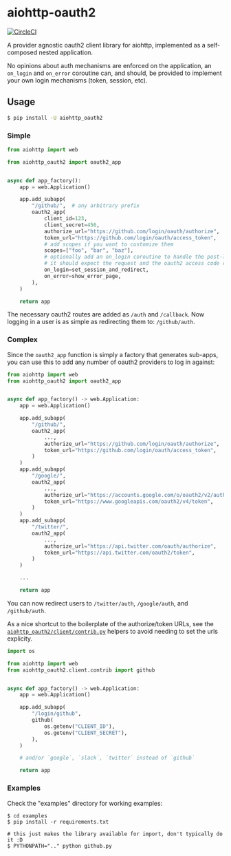 # aiohttp-oauth2

[![CircleCI](https://circleci.com/gh/mrasband/aiohttp-oauth2.svg?style=svg)](https://circleci.com/gh/mrasband/aiohttp-oauth2)

A provider agnostic oauth2 client library for aiohttp, implemented as a self-composed nested application.

No opinions about auth mechanisms are enforced on the application, an `on_login` and `on_error` coroutine can, and should, be provided to implement your own login mechanisms (token, session, etc).

## Usage

```bash
$ pip install -U aiohttp_oauth2
```

### Simple

```python
from aiohttp import web

from aiohttp_oauth2 import oauth2_app


async def app_factory():
    app = web.Application()

    app.add_subapp(
        "/github/",  # any arbitrary prefix
        oauth2_app(
            client_id=123,
            client_secret=456,
            authorize_url="https://github.com/login/oauth/authorize",
            token_url="https://github.com/login/oauth/access_token",
            # add scopes if you want to customize them
            scopes=["foo", "bar", "baz"],
            # optionally add an on_login coroutine to handle the post-login logic
            # it should expect the request and the oauth2 access code response
            on_login=set_session_and_redirect,
            on_error=show_error_page,
        ),
    )

    return app
```

The necessary oauth2 routes are added as `/auth` and `/callback`. Now logging in a user is as simple as redirecting them to: `/github/auth`.

### Complex

Since the `oauth2_app` function is simply a factory that generates sub-apps, you can use this to add any number of oauth2 providers to log in against:

```python
from aiohttp import web
from aiohttp_oauth2 import oauth2_app


async def app_factory() -> web.Application:
    app = web.Application()

    app.add_subapp(
        "/github/",
        oauth2_app(
            ...,
            authorize_url="https://github.com/login/oauth/authorize",
            token_url="https://github.com/login/oauth/access_token",
        )
    )
    app.add_subapp(
        "/google/",
        oauth2_app(
            ...,
            authorize_url="https://accounts.google.com/o/oauth2/v2/auth",
            token_url="https://www.googleapis.com/oauth2/v4/token",
        )
    )
    app.add_subapp(
        "/twitter/",
        oauth2_app(
            ...,
            authorize_url="https://api.twitter.com/oauth/authorize",
            token_url="https://api.twitter.com/oauth2/token",
        )
    )

    ...

    return app
```

You can now redirect users to `/twitter/auth`, `/google/auth`, and `/github/auth`.

As a nice shortcut to the boilerplate of the authorize/token URLs, see the [`aiohttp_oauth2/client/contrib.py`](https://github.com/mrasband/aiohttp-oauth2/blob/master/aiohttp_oauth2/client/contrib.py) helpers to avoid needing to set the urls explicity.

```python
import os

from aiohttp import web
from aiohttp_oauth2.client.contrib import github


async def app_factory() -> web.Application:
    app = web.Application()

    app.add_subapp(
        "/login/github",
        github(
            os.getenv("CLIENT_ID"),
            os.getenv("CLIENT_SECRET"),
        ),
    )

    # and/or `google`, `slack`, `twitter` instead of `github`

    return app
```

### Examples

Check the "examples" directory for working examples:

```
$ cd examples
$ pip install -r requirements.txt

# this just makes the library available for import, don't typically do it :D
$ PYTHONPATH=".." python github.py
```
